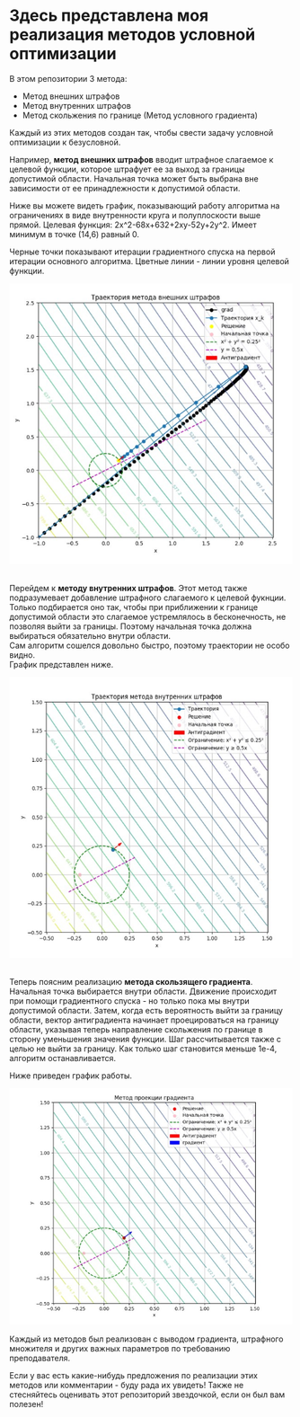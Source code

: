 <h1>Здесь представлена моя реализация методов условной оптимизации</h1>
<div>
В этом репозитории 3 метода:
<ul>
<li>Метод внешних штрафов</li>
<li>Метод внутренних штрафов</li>
<li>Метод скольжения по границе (Метод условного градиента)</li>
</ul>
</div>

<div>
Каждый из этих методов создан так, чтобы свести задачу условной
оптимизации к безусловной.<br>

Например, **метод внешних штрафов** вводит штрафное слагаемое 
к целевой функции, которое штрафует ее за выход за границы 
допустимой области. Начальная точка может быть выбрана вне 
зависимости от ее принадлежности к допустимой области.
<br>

Ниже вы можете видеть график, показывающий работу алгоритма на 
ограничениях в виде внутренности круга и полуплоскости выше прямой.
Целевая функция: 2x^2-68x+632+2xy-52y+2y^2. Имеет минимум в точке
(14,6) равный 0. <br>

Черные точки показывают итерации градиентного спуска на первой
итерации основного алгоритма. Цветные линии - линии уровня целевой 
функции. 

<img src="./external_penalty_img.jpg" height="500">

</div>

<div><br>

Перейдем к **методу внутренних штрафов**. Этот метод также
подразумевает добавление штрафного слагаемого к целевой фукнции. 
Только подбирается оно так, чтобы при приближении к границе 
допустимой области это слагаемое устремлялось в бесконечность,
не позволяя выйти за границы. Поэтому начальная точка должна 
выбираться обязательно внутри области.
<br>
Сам алгоритм сошелся довольно быстро, поэтому траектории не особо
видно.<br>
График представлен ниже.

<img src="./internal_penalty_img.jpg" height="500">

</div>

<div><br>

Теперь поясним реализацию **метода скользящего градиента**. Начальная
точка выбирается внутри области. Движение происходит при помощи 
градиентного спуска - но только пока мы внутри допустимой области.
Затем, когда есть вероятность выйти за границу области, 
вектор антиградиента начинает проецироваться на границу области, 
указывая теперь направление скольжения по границе в сторону 
уменьшения значения функции. Шаг рассчитывается также с целью не 
выйти за границу. Как только шаг становится меньше 1е-4, алгоритм
останавливается. 

Ниже приведен график работы.

<img src="./border_glide_img.jpg">
<br>

Каждый из методов был реализован с выводом градиента, штрафного
множителя и других важных параметров по требованию преподавателя.
</div>

<div>
Если у вас есть какие-нибудь предложения по реализации этих методов
или комментарии - буду рада их увидеть! Также не стесняйтесь оценивать
этот репозиторий звездочкой, если он был вам полезен!
</div>
